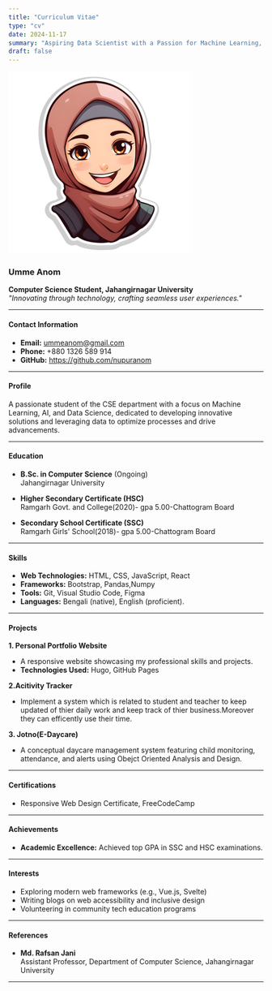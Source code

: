 ```yaml
---
title: "Curriculum Vitae"
type: "cv"
date: 2024-11-17
summary: "Aspiring Data Scientist with a Passion for Machine Learning, AI, and Data Analytics, Focused on Innovating Solutions and Optimizing Processes."
draft: false
---
```


 ![Umme Anom](./avatar.jpg)
 

### **Umme Anom** 
**Computer Science Student, Jahangirnagar University**  
_"Innovating through technology, crafting seamless user experiences."_  

---

#### **Contact Information**  

- **Email:** ummeanom@gmail.com
- **Phone:** +880 1326 589 914  
- **GitHub:**  https://github.com/nupuranom

---

#### **Profile**  

A passionate student of the CSE department with a focus on Machine Learning, AI, and Data Science, dedicated to developing innovative solutions and leveraging data to optimize processes and drive advancements.


---

#### **Education**  

- **B.Sc. in Computer Science** (Ongoing)  
  Jahangirnagar University  

- **Higher Secondary Certificate (HSC)**  
  Ramgarh Govt. and College(2020)-
  gpa 5.00-Chattogram Board

- **Secondary School Certificate (SSC)**  
  Ramgarh Girls' School(2018)-
  gpa 5.00-Chattogram Board

---

#### **Skills**  

- **Web Technologies:** HTML, CSS, JavaScript, React  
- **Frameworks:** Bootstrap, Pandas,Numpy  
- **Tools:** Git, Visual Studio Code, Figma  
- **Languages:** Bengali (native), English (proficient). 

---

#### **Projects**  

**1. Personal Portfolio Website**  
- A responsive website showcasing my professional skills and projects.  
- **Technologies Used:** Hugo, GitHub Pages  

**2.Acitivity Tracker**  
- Implement a system which is related to student and teacher to keep updated of thier daily work and keep track of thier business.Moreover they can efficently use their time.  

**3. Jotno(E-Daycare)**  
- A conceptual daycare management system featuring child monitoring, attendance, and alerts using Obejct Oriented Analysis and Design.

---

#### **Certifications**  
 
- Responsive Web Design Certificate, FreeCodeCamp

---

#### **Achievements**  

- **Academic Excellence:** Achieved top GPA in SSC and HSC examinations.  

---

#### **Interests**  

- Exploring modern web frameworks (e.g., Vue.js, Svelte)  
- Writing blogs on web accessibility and inclusive design  
- Volunteering in community tech education programs  

---

#### **References**  

- **Md. Rafsan Jani**  
  Assistant Professor, Department of Computer Science, Jahangirnagar University  



---
